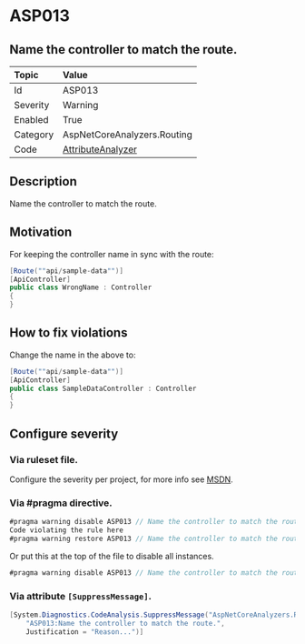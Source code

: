 # ASP013
## Name the controller to match the route.

| Topic    | Value
| :--      | :--
| Id       | ASP013
| Severity | Warning
| Enabled  | True
| Category | AspNetCoreAnalyzers.Routing
| Code     | [AttributeAnalyzer](https://github.com/DotNetAnalyzers/AspNetCoreAnalyzers/blob/master/AspNetCoreAnalyzers/Analyzers/AttributeAnalyzer.cs)

## Description

Name the controller to match the route.

## Motivation

For keeping the controller name in sync with the route:

```cs
[Route(""api/sample-data"")]
[ApiController]
public class WrongName : Controller
{
}
```

## How to fix violations

Change the name in the above to:

```cs
[Route(""api/sample-data"")]
[ApiController]
public class SampleDataController : Controller
{
}
```

<!-- start generated config severity -->
## Configure severity

### Via ruleset file.

Configure the severity per project, for more info see [MSDN](https://msdn.microsoft.com/en-us/library/dd264949.aspx).

### Via #pragma directive.
```C#
#pragma warning disable ASP013 // Name the controller to match the route.
Code violating the rule here
#pragma warning restore ASP013 // Name the controller to match the route.
```

Or put this at the top of the file to disable all instances.
```C#
#pragma warning disable ASP013 // Name the controller to match the route.
```

### Via attribute `[SuppressMessage]`.

```C#
[System.Diagnostics.CodeAnalysis.SuppressMessage("AspNetCoreAnalyzers.Routing", 
    "ASP013:Name the controller to match the route.", 
    Justification = "Reason...")]
```
<!-- end generated config severity -->